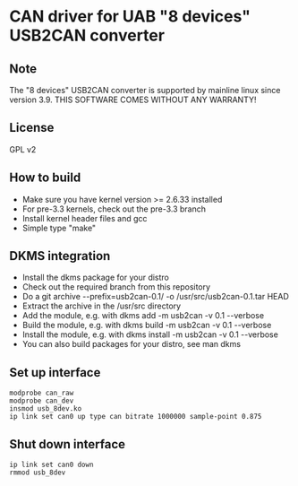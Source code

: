 CAN driver for UAB "8 devices" USB2CAN converter
================================================

Note
----
The "8 devices" USB2CAN converter is supported by mainline linux since version 3.9.
THIS SOFTWARE COMES WITHOUT ANY WARRANTY!


License
-------
GPL v2


How to build
------------
* Make sure you have kernel version >= 2.6.33 installed
* For pre-3.3 kernels, check out the pre-3.3 branch
* Install kernel header files and gcc
* Simple type "make"


DKMS integration
----------------
* Install the dkms package for your distro
* Check out the required branch from this repository
* Do a git archive --prefix=usb2can-0.1/ -o /usr/src/usb2can-0.1.tar HEAD
* Extract the archive in the /usr/src directory
* Add the module, e.g. with dkms add -m usb2can -v 0.1 --verbose
* Build the module, e.g. with dkms build -m usb2can -v 0.1 --verbose
* Install the module, e.g. with dkms install -m usb2can -v 0.1 --verbose
* You can also build packages for your distro, see man dkms


Set up interface
----------------
    modprobe can_raw
    modprobe can_dev
    insmod usb_8dev.ko
    ip link set can0 up type can bitrate 1000000 sample-point 0.875


Shut down interface
-------------------
    ip link set can0 down
    rmmod usb_8dev
